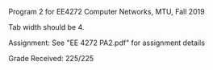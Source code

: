 Program 2 for EE4272 Computer Networks, MTU, Fall 2019

Tab width should be 4.

Assignment: See "EE 4272 PA2.pdf" for assignment details

Grade Received: 225/225

